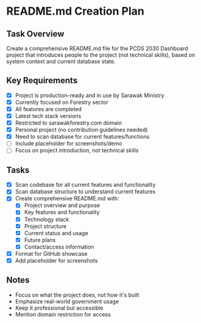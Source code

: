 # README.md Creation Plan

## Task Overview
Create a comprehensive README.md file for the PCDS 2030 Dashboard project that introduces people to the project (not technical skills), based on system context and current database state.

## Key Requirements
- [x] Project is production-ready and in use by Sarawak Ministry
- [x] Currently focused on Forestry sector
- [x] All features are completed
- [x] Latest tech stack versions
- [x] Restricted to sarawakforestry.com domain
- [x] Personal project (no contribution guidelines needed)
- [x] Need to scan database for current features/functions
- [ ] Include placeholder for screenshots/demo
- [ ] Focus on project introduction, not technical skills

## Tasks
- [x] Scan codebase for all current features and functionality
- [x] Scan database structure to understand current features
- [x] Create comprehensive README.md with:
  - [x] Project overview and purpose
  - [x] Key features and functionality
  - [x] Technology stack
  - [x] Project structure
  - [x] Current status and usage
  - [x] Future plans
  - [x] Contact/access information
- [x] Format for GitHub showcase
- [x] Add placeholder for screenshots

## Notes
- Focus on what the project does, not how it's built
- Emphasize real-world government usage
- Keep it professional but accessible
- Mention domain restriction for access
